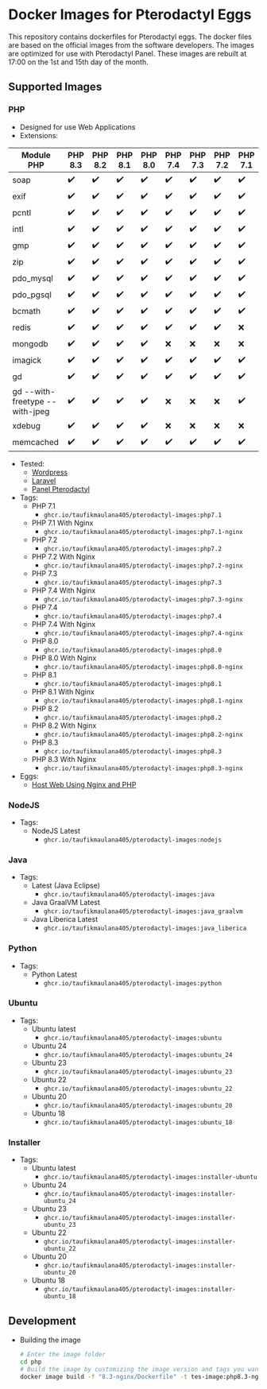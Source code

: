 # Docker Images for Pterodactyl Eggs
This repository contains dockerfiles for Pterodactyl eggs. The docker files are based on the official images from the software developers. The images are optimized for use with Pterodactyl Panel. These images are rebuilt at 17:00 on the 1st and 15th day of the month.

## Supported Images

### PHP
- Designed for use Web Applications
- Extensions: 

| Module PHP                     | PHP 8.3 | PHP 8.2 | PHP 8.1 | PHP 8.0 | PHP 7.4 | PHP 7.3 | PHP 7.2 | PHP 7.1 |
| ------------------------------ | ------- | ------- | ------- | ------- | ------- | ------- | ------- | ------- |
| soap                           |   ✔️   |    ✔️   |   ✔️   |   ✔️    |    ✔️   |   ✔️   |    ✔️   |   ✔️   |
| exif                           |   ✔️   |    ✔️   |   ✔️   |   ✔️    |    ✔️   |   ✔️   |    ✔️   |   ✔️   |
| pcntl                          |   ✔️   |    ✔️   |   ✔️   |   ✔️    |    ✔️   |   ✔️   |    ✔️   |   ✔️   |
| intl                           |   ✔️   |    ✔️   |   ✔️   |   ✔️    |    ✔️   |   ✔️   |    ✔️   |   ✔️   |
| gmp                            |   ✔️   |    ✔️   |   ✔️   |   ✔️    |    ✔️   |   ✔️   |    ✔️   |   ✔️   |
| zip                            |   ✔️   |    ✔️   |   ✔️   |   ✔️    |    ✔️   |   ✔️   |    ✔️   |   ✔️   |
| pdo_mysql                      |   ✔️   |    ✔️   |   ✔️   |   ✔️    |    ✔️   |   ✔️   |    ✔️   |   ✔️   |
| pdo_pgsql                      |   ✔️   |    ✔️   |   ✔️   |   ✔️    |    ✔️   |   ✔️   |    ✔️   |   ✔️   |
| bcmath                         |   ✔️   |    ✔️   |   ✔️   |   ✔️    |    ✔️   |   ✔️   |    ✔️   |   ✔️   |
| redis                          |   ✔️   |    ✔️   |   ✔️   |   ✔️    |    ✔️   |   ✔️   |    ✔️   |   ❌   |
| mongodb                        |   ✔️   |    ✔️   |   ✔️   |   ✔️    |    ❌   |   ❌   |    ❌   |   ❌   |
| imagick                        |   ✔️   |    ✔️   |   ✔️   |   ✔️    |    ✔️   |   ✔️   |    ✔️   |   ✔️   |
| gd                             |   ✔️   |    ✔️   |   ✔️   |   ✔️    |    ✔️   |   ✔️   |    ✔️   |   ✔️   |
| gd --with-freetype --with-jpeg |   ✔️   |    ✔️   |   ✔️   |   ✔️    |    ❌   |   ❌   |    ❌   |   ✔️   |
| xdebug                         |   ✔️   |    ✔️   |   ✔️   |   ✔️    |    ❌   |   ❌   |    ❌   |   ❌   |
| memcached                      |   ✔️   |    ✔️   |   ✔️   |   ✔️    |    ✔️   |   ✔️   |    ✔️   |   ✔️   |

- Tested:
    - [Wordpress](https://wordpress.org/)
    - [Laravel](https://laravel.com/)
    - [Panel Pterodactyl](https://pterodactyl.io/)
- Tags:
    - PHP 7.1
        - `ghcr.io/taufikmaulana405/pterodactyl-images:php7.1`
    - PHP 7.1 With Nginx
        - `ghcr.io/taufikmaulana405/pterodactyl-images:php7.1-nginx`
    - PHP 7.2
        - `ghcr.io/taufikmaulana405/pterodactyl-images:php7.2`
    - PHP 7.2 With Nginx
        - `ghcr.io/taufikmaulana405/pterodactyl-images:php7.2-nginx`
    - PHP 7.3
        - `ghcr.io/taufikmaulana405/pterodactyl-images:php7.3`
    - PHP 7.4 With Nginx
        - `ghcr.io/taufikmaulana405/pterodactyl-images:php7.3-nginx`
    - PHP 7.4
        - `ghcr.io/taufikmaulana405/pterodactyl-images:php7.4`
    - PHP 7.4 With Nginx
        - `ghcr.io/taufikmaulana405/pterodactyl-images:php7.4-nginx`
    - PHP 8.0
        - `ghcr.io/taufikmaulana405/pterodactyl-images:php8.0`
    - PHP 8.0 With Nginx
        - `ghcr.io/taufikmaulana405/pterodactyl-images:php8.0-nginx`
    - PHP 8.1
        - `ghcr.io/taufikmaulana405/pterodactyl-images:php8.1`
    - PHP 8.1 With Nginx
        - `ghcr.io/taufikmaulana405/pterodactyl-images:php8.1-nginx`
    - PHP 8.2
        - `ghcr.io/taufikmaulana405/pterodactyl-images:php8.2`
    - PHP 8.2 With Nginx
        - `ghcr.io/taufikmaulana405/pterodactyl-images:php8.2-nginx`
    - PHP 8.3
        - `ghcr.io/taufikmaulana405/pterodactyl-images:php8.3`
    - PHP 8.3 With Nginx
        - `ghcr.io/taufikmaulana405/pterodactyl-images:php8.3-nginx`
- Eggs:
    - [Host Web Using Nginx and PHP](https://github.com/Sigma-Production/ptero-eggs)

### NodeJS
- Tags:
    - NodeJS Latest
        - `ghcr.io/taufikmaulana405/pterodactyl-images:nodejs`

### Java
- Tags:
    - Latest (Java Eclipse)
        - `ghcr.io/taufikmaulana405/pterodactyl-images:java`
    - Java GraalVM Latest
        - `ghcr.io/taufikmaulana405/pterodactyl-images:java_graalvm`
    - Java Liberica Latest
        - `ghcr.io/taufikmaulana405/pterodactyl-images:java_liberica`

### Python
- Tags:
    - Python Latest
        - `ghcr.io/taufikmaulana405/pterodactyl-images:python`

### Ubuntu
- Tags:
    - Ubuntu latest
        - `ghcr.io/taufikmaulana405/pterodactyl-images:ubuntu`
    - Ubuntu 24
        - `ghcr.io/taufikmaulana405/pterodactyl-images:ubuntu_24`
    - Ubuntu 23
        - `ghcr.io/taufikmaulana405/pterodactyl-images:ubuntu_23`
    - Ubuntu 22
        - `ghcr.io/taufikmaulana405/pterodactyl-images:ubuntu_22`
    - Ubuntu 20
        - `ghcr.io/taufikmaulana405/pterodactyl-images:ubuntu_20`
    - Ubuntu 18
        - `ghcr.io/taufikmaulana405/pterodactyl-images:ubuntu_18`
    
### Installer
- Tags:
    - Ubuntu latest
        - `ghcr.io/taufikmaulana405/pterodactyl-images:installer-ubuntu`
    - Ubuntu 24
        - `ghcr.io/taufikmaulana405/pterodactyl-images:installer-ubuntu_24`
    - Ubuntu 23
        - `ghcr.io/taufikmaulana405/pterodactyl-images:installer-ubuntu_23`
    - Ubuntu 22
        - `ghcr.io/taufikmaulana405/pterodactyl-images:installer-ubuntu_22`
    - Ubuntu 20
        - `ghcr.io/taufikmaulana405/pterodactyl-images:installer-ubuntu_20`
    - Ubuntu 18
        - `ghcr.io/taufikmaulana405/pterodactyl-images:installer-ubuntu_18`

## Development
- Building the image
    ```sh
    # Enter the image folder
    cd php
    # Build the image by customizing the image version and tags you want to build
    docker image build -f "8.3-nginx/Dockerfile" -t tes-image:php8.3-nginx .
    ```